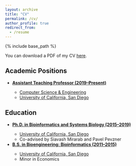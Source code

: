 ```yaml
---
layout: archive
title: "CV"
permalink: /cv/
author_profile: true
redirect_from:
  - /resume
---
```


{% include base_path %}

You can download a PDF of my CV <a href="https://github.com/niemasd/curriculum-vitae/releases/latest/download/main.pdf" target="_blank">here</a>.

<h2 id="academic-positions">Academic Positions</h2>
<ul>
  <li><b><u>Assistant Teaching Professor (2019–Present)</u></b></li>
  <ul>
    <li><a href="https://cse.ucsd.edu/" target="_blank">Computer Science & Engineering</a></li>
    <li><a href="https://ucsd.edu/" target="_blank">University of California, San Diego</a></li>
  </ul>
</ul>

<h2 id="education">Education</h2>
<ul>
  <li><b><u>Ph.D. in Bioinformatics and Systems Biology (2015–2019)</u></b></li>
  <ul>
    <li><a href="https://ucsd.edu/" target="_blank">University of California, San Diego</a></li>
    <li>Co-advised by Siavash Mirarab and Pavel Pevzner</li>
  </ul>
  <li><b><u>B.S. in Bioengineering: Bioinformatics (2011–2015)</u></b></li>
  <ul>
    <li><a href="https://ucsd.edu/" target="_blank">University of California, San Diego</a></li>
    <li>Minor in Economics</li>
  </ul>
</ul>
